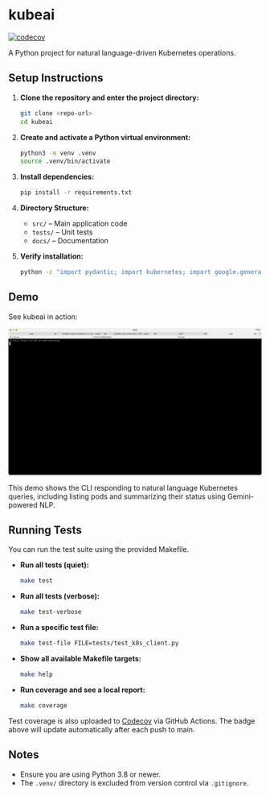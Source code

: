 # kubeai

[![codecov](https://app.codecov.io/gh/vishalud/kubeai/branch/main/graph/badge.svg)](https://codecov.io/gh/vishalud/kubeai)

A Python project for natural language-driven Kubernetes operations.

## Setup Instructions

1. **Clone the repository and enter the project directory:**
   ```bash
   git clone <repo-url>
   cd kubeai
   ```

2. **Create and activate a Python virtual environment:**
   ```bash
   python3 -m venv .venv
   source .venv/bin/activate
   ```

3. **Install dependencies:**
   ```bash
   pip install -r requirements.txt
   ```

4. **Directory Structure:**
   - `src/` – Main application code
   - `tests/` – Unit tests
   - `docs/` – Documentation

5. **Verify installation:**
   ```bash
   python -c "import pydantic; import kubernetes; import google.generativeai"
   ```

## Demo

See kubeai in action:

![kubeai demo](docs/t-rec_1.gif)

This demo shows the CLI responding to natural language Kubernetes queries, including listing pods and summarizing their status using Gemini-powered NLP.

## Running Tests

You can run the test suite using the provided Makefile.

- **Run all tests (quiet):**
  ```bash
  make test
  ```

- **Run all tests (verbose):**
  ```bash
  make test-verbose
  ```

- **Run a specific test file:**
  ```bash
  make test-file FILE=tests/test_k8s_client.py
  ```

- **Show all available Makefile targets:**
  ```bash
  make help
  ```

- **Run coverage and see a local report:**
  ```bash
  make coverage
  ```

Test coverage is also uploaded to [Codecov](https://codecov.io/gh/vishalud/kubeai) via GitHub Actions. The badge above will update automatically after each push to main.

## Notes
- Ensure you are using Python 3.8 or newer.
- The `.venv/` directory is excluded from version control via `.gitignore`. 